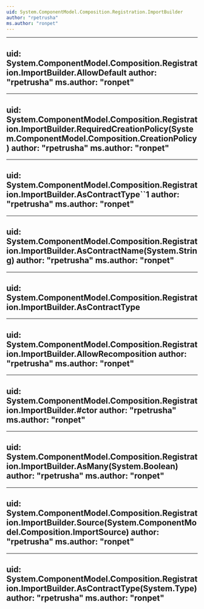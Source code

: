 ```yaml
---
uid: System.ComponentModel.Composition.Registration.ImportBuilder
author: "rpetrusha"
ms.author: "ronpet"
---
```


---
uid: System.ComponentModel.Composition.Registration.ImportBuilder.AllowDefault
author: "rpetrusha"
ms.author: "ronpet"
---

---
uid: System.ComponentModel.Composition.Registration.ImportBuilder.RequiredCreationPolicy(System.ComponentModel.Composition.CreationPolicy)
author: "rpetrusha"
ms.author: "ronpet"
---

---
uid: System.ComponentModel.Composition.Registration.ImportBuilder.AsContractType``1
author: "rpetrusha"
ms.author: "ronpet"
---

---
uid: System.ComponentModel.Composition.Registration.ImportBuilder.AsContractName(System.String)
author: "rpetrusha"
ms.author: "ronpet"
---

---
uid: System.ComponentModel.Composition.Registration.ImportBuilder.AsContractType
---

---
uid: System.ComponentModel.Composition.Registration.ImportBuilder.AllowRecomposition
author: "rpetrusha"
ms.author: "ronpet"
---

---
uid: System.ComponentModel.Composition.Registration.ImportBuilder.#ctor
author: "rpetrusha"
ms.author: "ronpet"
---

---
uid: System.ComponentModel.Composition.Registration.ImportBuilder.AsMany(System.Boolean)
author: "rpetrusha"
ms.author: "ronpet"
---

---
uid: System.ComponentModel.Composition.Registration.ImportBuilder.Source(System.ComponentModel.Composition.ImportSource)
author: "rpetrusha"
ms.author: "ronpet"
---

---
uid: System.ComponentModel.Composition.Registration.ImportBuilder.AsContractType(System.Type)
author: "rpetrusha"
ms.author: "ronpet"
---
